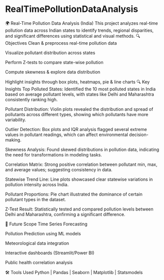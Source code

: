 # RealTimePollutionDataAnalysis
🌍 Real-Time Pollution Data Analysis (India)
This project analyzes real-time pollution data across Indian states to identify trends, regional disparities, and significant differences using statistical and visual methods.
🔍 Objectives
Clean & preprocess real-time pollution data

Visualize pollutant distribution across states

Perform Z-tests to compare state-wise pollution

Compute skewness & explore data distribution

Highlight insights through box plots, heatmaps, pie & line charts
🔍 Key Insights
Top Polluted States: Identified the 10 most polluted states in India based on average pollutant levels, with states like Delhi and Maharashtra consistently ranking high.

Pollutant Distribution: Violin plots revealed the distribution and spread of pollutants across different types, showing which pollutants have more variability.

Outlier Detection: Box plots and IQR analysis flagged several extreme values in pollutant readings, which can affect environmental decision-making.

Skewness Analysis: Found skewed distributions in pollution data, indicating the need for transformations in modeling tasks.

Correlation Matrix: Strong positive correlation between pollutant min, max, and average values; suggesting consistency in data.

Statewise Trend Line: Line plots showcased clear statewise variations in pollution intensity across India.

Pollutant Proportions: Pie chart illustrated the dominance of certain pollutant types in the dataset.

Z-Test Result: Statistically tested and compared pollution levels between Delhi and Maharashtra, confirming a significant difference.

🚀 Future Scope
Time Series Forecasting

Pollution Prediction using ML models

Meteorological data integration

Interactive dashboards (Streamlit/Power BI)

Public health correlation analysis

🛠️ Tools Used
Python | Pandas | Seaborn | Matplotlib | Statsmodels 

